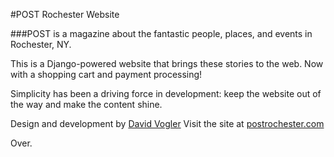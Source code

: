 #POST Rochester Website

###POST is a magazine about the fantastic people, places, and events in Rochester, NY.

This is a Django-powered website that brings these stories to the web.
Now with a shopping cart and payment processing!

Simplicity has been a driving force in development: keep the website out of the way and make the content shine.

Design and development by [David Vogler](http://davidalanvogler.com/)
Visit the site at [postrochester.com](http://postrochester.com)


Over.